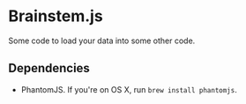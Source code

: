 # Brainstem.js

Some code to load your data into some other code.

## Dependencies

  - PhantomJS. If you're on OS X, run `brew install phantomjs`.